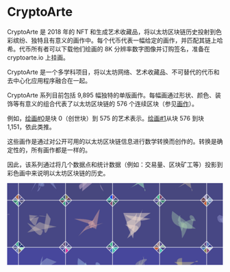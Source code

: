# CryptoArte

CryptoArte 是 2018 年的 NFT 和生成艺术收藏品，将以太坊区块链历史投射到色彩缤纷、独特且有意义的画作中。每个代币代表一幅给定的画作，并匹配其链上哈希。代币所有者可以下载他们绘画的 8K 分辨率数字图像并订购签名，准备在 cryptoarte.io 上挂画。

CryptoArte 是一个多学科项目，将以太坊网络、艺术收藏品、不可替代的代币和去中心化应用程序融合在一起。

CryptoArte 系列目前包括 9,895 幅独特的单版画作。每幅画通过形状、颜色、装饰等有意义的组合代表了以太坊区块链的 576 个连续区块（参见[画作](https://www.cryptoarte.io/about#paintings)）。

例如，[绘画#0](https://www.cryptoarte.io/paintings/0)是块 0（创世块）到 575 的艺术表示。[绘画#1](https://www.cryptoarte.io/paintings/1)从块 576 到块 1,151，依此类推。

这些画作是通过对公开可用的以太坊区块链信息进行数学转换而创作的。转换是确定性的，所有画作都是一样的。

因此，该系列通过将几个数据点和统计数据（例如：交易量、区块矿工等）投影到彩色画中来说明以太坊区块链的历史。

![NFT](unnamed.png)
